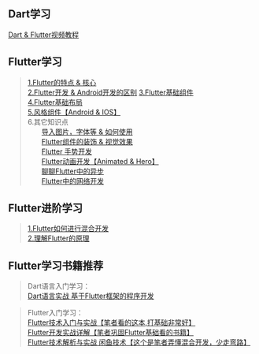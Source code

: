 ## Dart学习

[Dart & Flutter视频教程](https://www.bilibili.com/video/BV1S4411E7LY?from=search&seid=12249583881476405254)

## Flutter学习

> [1.Flutter的特点 & 核心](https://blog.csdn.net/ClAndEllen/article/details/113398884?spm=1001.2014.3001.5501)  
> [2.Flutter开发 & Android开发的区别](https://blog.csdn.net/ClAndEllen/article/details/113431159)
> [3.Flutter基础组件]()  
> [4.Flutter基础布局]()  
> [5.风格组件【Android & IOS】]()  
> 6.其它知识点  
> &emsp;&emsp;[导入图片，字体等 & 如何使用]()  
> &emsp;&emsp;[Flutter组件的装饰 & 视觉效果]()  
> &emsp;&emsp;[Flutter 手势开发]()  
> &emsp;&emsp;[Flutter动画开发【Animated & Hero】]()    
> &emsp;&emsp;[聊聊Flutter中的异步]()  
> &emsp;&emsp;[Flutter中的网络开发]()  

## Flutter进阶学习

> [1.Flutter如何进行混合开发]()  
> [2.理解Flutter的原理]()

## Flutter学习书籍推荐

> Dart语言入门学习：  
> [Dart语言实战 基于Flutter框架的程序开发](https://item.jd.com/12663797.html)

> Flutter入门学习：  
> [Flutter技术入门与实战【笔者看的这本,打基础非常好】](https://item.jd.com/12600153.html)  
> [Flutter开发实战详解【笔者巩固Flutter基础看的书籍】](https://item.jd.com/70866021768.html)  
> [Flutter技术解析与实战 闲鱼技术【这个是笔者弄懂混合开发，少走弯路】](https://item.jd.com/12829250.html)